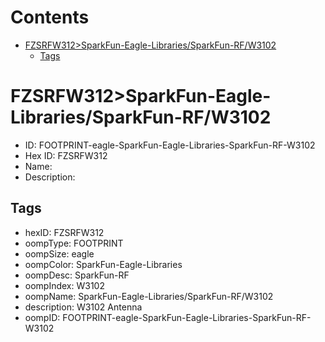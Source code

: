 



Contents
========

* [FZSRFW312>SparkFun-Eagle-Libraries/SparkFun-RF/W3102](#fzsrfw312sparkfun-eagle-librariessparkfun-rfw3102)
	* [Tags](#tags)

# FZSRFW312>SparkFun-Eagle-Libraries/SparkFun-RF/W3102

- ID: FOOTPRINT-eagle-SparkFun-Eagle-Libraries-SparkFun-RF-W3102
- Hex ID: FZSRFW312
- Name: 
- Description: 

## Tags

- hexID: FZSRFW312
- oompType: FOOTPRINT
- oompSize: eagle
- oompColor: SparkFun-Eagle-Libraries
- oompDesc: SparkFun-RF
- oompIndex: W3102
- oompName: SparkFun-Eagle-Libraries/SparkFun-RF/W3102
- description: W3102 Antenna
- oompID: FOOTPRINT-eagle-SparkFun-Eagle-Libraries-SparkFun-RF-W3102
